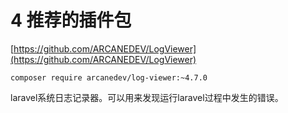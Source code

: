 # 4 推荐的插件包

[https://github.com/ARCANEDEV/LogViewer](https://github.com/ARCANEDEV/LogViewer)

```
composer require arcanedev/log-viewer:~4.7.0
```

laravel系统日志记录器。可以用来发现运行laravel过程中发生的错误。

